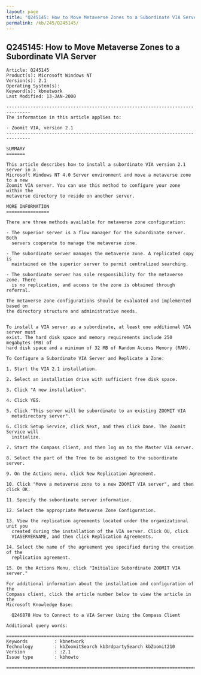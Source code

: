 ```yaml
---
layout: page
title: "Q245145: How to Move Metaverse Zones to a Subordinate VIA Server"
permalink: /kb/245/Q245145/
---
```


## Q245145: How to Move Metaverse Zones to a Subordinate VIA Server

	Article: Q245145
	Product(s): Microsoft Windows NT
	Version(s): 2.1
	Operating System(s): 
	Keyword(s): kbnetwork
	Last Modified: 13-JAN-2000
	
	-------------------------------------------------------------------------------
	The information in this article applies to:
	
	- Zoomit VIA, version 2.1 
	-------------------------------------------------------------------------------
	
	SUMMARY
	=======
	
	This article describes how to install a subordinate VIA version 2.1 server in a
	Microsoft Windows NT 4.0 Server environment and move a metaverse zone to a new
	Zoomit VIA server. You can use this method to configure your zone within the
	metaverse directory to reside on another server.
	
	MORE INFORMATION
	================
	
	There are three methods available for metaverse zone configuration:
	
	- The superior server is a flow manager for the subordinate server. Both
	  servers cooperate to manage the metaverse zone.
	
	- The subordinate server manages the metaverse zone. A replicated copy is
	  maintained on the superior server to permit centralized searching.
	
	- The subordinate server has sole responsibility for the metaverse zone. There
	  is no replication, and access to the zone is obtained through referral.
	
	The metaverse zone configurations should be evaluated and implemented based on
	the directory structure and administrative needs.
	
	
	To install a VIA server as a subordinate, at least one additional VIA server must
	exist. The hard disk space and memory requirements include 250 megabytes (MB) of
	hard disk space and a minimum of 32 MB of Random Access Memory (RAM).
	
	To Configure a Subordinate VIA Server and Replicate a Zone:
	
	1. Start the VIA 2.1 installation.
	
	2. Select an installation drive with sufficient free disk space.
	
	3. Click "A new installation".
	
	4. Click YES.
	
	5. Click "This server will be subordinate to an existing ZOOMIT VIA
	  metadirectory server".
	
	6. Click Setup Service, click Next, and then click Done. The Zoomit Service will
	  initialize.
	
	7. Start the Compass client, and then log on to the Master VIA server.
	
	8. Select the part of the Tree to be assigned to the subordinate server.
	
	9. On the Actions menu, click New Replication Agreement.
	
	10. Click "Move a metaverse zone to a new ZOOMIT VIA server", and then click OK.
	
	11. Specify the subordinate server information.
	
	12. Select the appropriate Metaverse Zone Configuration.
	
	13. View the replication agreements located under the organizational unit you
	  created during the installation of the VIA server. Click OU, click
	  VIASERVERNAME, and then click Replication Agreements.
	
	14. Select the name of the agreement you specified during the creation of the
	  replication agreement.
	
	15. On the Actions Menu, click "Initialize Subordinate ZOOMIT VIA server."
	
	For additional information about the installation and configuration of the
	Compass client, click the article number below to view the article in the
	Microsoft Knowledge Base:
	
	  Q246878 How to Connect to a VIA Server Using the Compass Client
	
	Additional query words:
	
	======================================================================
	Keywords          : kbnetwork 
	Technology        : kbZoomitSearch kb3rdpartySearch kbZoomit210
	Version           : :2.1
	Issue type        : kbhowto
	
	=============================================================================
	
